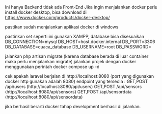 Ini hanya Backend tidak ada Front-End
Jika ingin menjalankan docker perlu install docker desktop, bisa download di
https://www.docker.com/products/docker-desktop/

pastikan sudah menjalankan aplikasi docker di windows

pastinkan set seperti ini gunakan XAMPP, database bisa disesuaikan
DB_CONNECTION=mysql
DB_HOST=host.docker.internal
DB_PORT=3306
DB_DATABASE=cuaca_database
DB_USERNAME=root
DB_PASSWORD=

jalankan php artisan migrate (karena database berada di luar container maka perlu menjalankan migrate)
jalankan projek dengan docker menggunakan perintah docker compose up -d

cek apakah laravel berjalan di http://localhost:8080  (port yang digunakan docker http gunakan adalah 8080)
endpoint yang tersedia :
GET,POST
/api/users (http://localhost:8080/api/users)
GET,POST
/api/sensors (http://localhost:8080/api/sensors)
GET,POST
/api/sensordata (http://localhost:8080/api/sensordata)

jika berhasil berarti docker tahap development berhasil di jalankan.
